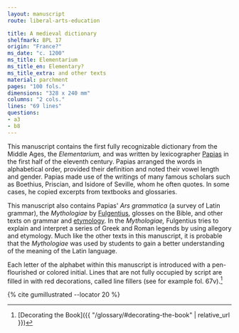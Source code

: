 ```yaml
---
layout: manuscript
route: liberal-arts-education

title: A medieval dictionary
shelfmark: BPL 17
origin: "France?"
ms_date: "c. 1200"
ms_title: Elementarium
ms_title_en: Elementary?
ms_title_extra: and other texts
material: parchment
pages: "100 fols."
dimensions: "328 x 240 mm"
columns: "2 cols."
lines: "69 lines"
questions:
- a3
- b8
---
```


This manuscript contains the first fully recognizable dictionary from
the Middle Ages, the *Elementarium,* and was written by lexicographer
[Papias](https://en.wikipedia.org/wiki/Papias_(lexicographer)) in the
first half of the eleventh century. Papias arranged the words in
alphabetical order, provided their definition and noted their vowel
length and gender. Papias made use of the writings of many famous
scholars such as Boethius, Priscian, and Isidore of Seville, whom he
often quotes. In some cases, he copied excerpts from textbooks and
glossaries.

This manuscript also contains Papias' *Ars grammatica* (a survey of
Latin grammar), the *Mythologiae* by
[Fulgentius](https://en.wikipedia.org/wiki/Fabius_Planciades_Fulgentius),
glosses on the Bible, and other texts on grammar and
[etymology](https://en.wikipedia.org/wiki/Etymology). In the
*Mythologiae,* Fulgentius tries to explain and interpret a series of
Greek and Roman legends by using allegory and etymology. Much like the
other texts in this manuscript, it is probable that the *Mythologiae*
was used by students to gain a better understanding of the meaning of
the Latin language.

Each letter of the alphabet within this manuscript is introduced with a
pen-flourished or colored initial. Lines that are not fully occupied by
script are filled in with red decorations, called line fillers (see for
example fol. 67v).[^1]

[^1]: [Decorating the Book]({{ "/glossary/#decorating-the-book" | relative_url }})

{% cite gumillustrated --locator 20 %}
